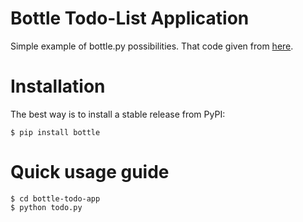 
 Bottle Todo-List Application
 ==================
Simple example of bottle.py possibilities. That code given from [here]( https://bottlepy.org/docs/dev/tutorial_app.html).

Installation
============

The best way is to install a stable release from PyPI:

    $ pip install bottle

Quick usage guide
=================

    $ cd bottle-todo-app
    $ python todo.py
